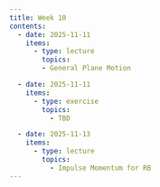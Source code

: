 ```yaml
---
title: Week 10
contents:
  - date: 2025-11-11
    items:
      - type: lecture
        topics:
        - General Plane Motion

  - date: 2025-11-11
    items:
      - type: exercise
        topics:
          - TBD

  - date: 2025-11-13
    items:
      - type: lecture
        topics:
          - Impulse Momentum for RB
---
```

